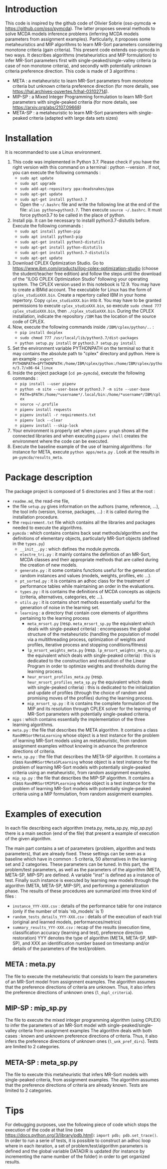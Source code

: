 # Introduction

This code is inspired by the github code of Olivier Sobrie (oso-pymcda => https://github.com/oso/pymcda). 
The latter proposes several methods to solve MCDA models inference problems (inferring MCDA models parameters from assignment examples).
Particularly, it proposes some metaheuristics and MIP algorithms to learn MR-Sort parameters considering monotone criteria (gain criteria).
This present code extends oso-pymcda in two ways.
It describes algorithms (metaheuristics and MIP formulation) to infer MR-Sort parameters first with single-peaked/single-valley criteria (a case of non monotone criteria), and secondly with potentially unknown criteria preference direction.
This code is made of 3 algorithms : 
- META : a metaheuristic to learn MR-Sort parameters from monotone criteria but unknown criteria preference direction (for more details, see https://hal.archives-ouvertes.fr/hal-03102714).
- MIP-SP : a Mixed Integer Programming formulation to learn MR-Sort parameters with single-peaked criteria (for more details, see https://arxiv.org/abs/2107.09668)
- META-SP : a metaheuristic to learn MR-Sort parameters with single-peaked criteria (adapted with large data sets sizes)



# Installation

It is recommanded to use a Linux environment.
1. This code was implemented in Python 3.7. Please check if you have the right version with this command on a terminal : python --version . If not, you can execute the following commands :
    - `sudo apt update`
    - `sudo apt upgrade`
    - `sudo add-apt-repository ppa:deadsnakes/ppa`
    - `sudo apt-get update`
    - `sudo apt-get install python3.7`
    - Open the  `~/.bashrc` file and write the following line at the end of the file: `alias python=python3.7`. Then execute `source ~/.bashrc`. It must force python3.7 to be called in the place of python.
2. Install pip. It can be necessary to installl python3.7-distutils before. Execute the following commands :
    - `sudo apt install python-pip`
    - `sudo apt install python3-pip`
    - `sudo apt-get install python3-distutils`
    - `sudo apt-get install python-distutils`
    - `sudo apt-get install python3.7-distutils`
    - `sudo apt-get update`
4. Download CPLEX Optimization Studio. Go to https://www.ibm.com/products/ilog-cplex-optimization-studio (choose the student/teacher free edition) and follow the steps until the download of the "ILOG CPLEX Optimization Studio" following your operating system. The CPLEX version used in this notebook is 12.9. You may have to create a IBMid account. The executable for Linux has the form of `cplex_studioXXX.bin`. Create a repertory called IBM in your home repertory. Copy `cplex_studioXXX.bin` into it. You may have to be granted permissions to execute `cplex_studioXXX.bin`, so execute `sudo chmod 777 cplex_studioXXX.bin`, then `./cplex_studioXXX.bin`. During the CPLEX installation, indicate the repository `/IBM` has the location of the source code of CPLEX.
5. Now, execute the following commands inside `/IBM/cplex/python/..` : 
    - `pip install docplex`
    - `sudo chmod 777 /usr/local/lib/python3.7/dist-packages`
    - `python setup.py install` or `python3.7 setup.py install`
7. Set the environment variable PYTHONPATH on the terminal so that it may contains the absolute path to "cplex" directory and python. Here is an example : `export PYTHONPATH=$PYTHONPATH:/home/IBM/cplex/python:/home/IBM/cplex/python/3.7/x86-64_linux`
8. Inside the project package (`cd pm-pymcda`), execute the following commands : 
    - `pip install --user pipenv`
    - `python -m site --user-base` or `python3.7 -m site --user-base`
    - `PATH=$PATH:/home/*username*/.local/bin:/home/*username*/IBM/cplex`
    - `source ~/.profile`
    - `pipenv install requests`
    - `pipenv install -r requirements.txt`
    - `pipenv lock --clear`
    - `pipenv install --skip-lock`
9. Your environment is properly set when `pipenv graph` shows all the connected libraries and when executing `pipenv shell` creates the environment where the code can be executed.
10. Execute the baseline example of the use of learning algorithms : for instance for META, execute `python apps/meta.py` . Look at the results in `pm-pymcda/results_meta`.


# Package description

The package project is composed of 5 directories and 3 files at the root : 
* `readme.md`, the read-me file,
* the file `setup.py` gives information on the authors (name, reference, ...), the tool info (version, license, packages, ...) : it is called during the installation procedure.
* the `requirement.txt` file which contains all the libraries and packages needed to execute the algorithms.
* `pymcda` : which contains contains back seat methods/algorithm and the definitions of elementary objects, particularly MR-Sort objects (defined in the `types.py`) 
    * `__init__.py` : which defines the module pymcda.
    * `electre_tri.py` : it mainly contains the definition of an MR-Sort, MCDA classes and their appropriate methods that are called during the creation of new models.
    * `generate.py` : it some contains functions useful for the generation of random instances and values (models, weights, profiles, etc ...).
    * `pt_sorted.py` : it is contains an adhoc class for the treatment of performance tables while maintaining an order in the evaluations.
    * `types.py` : it is contains the definitions of MCDA concepts as objects (criteria, alternatives, categories, etc ...).
    * `utils.py` : it is contains short methods essentially useful for the generation of noise in the learning set.
    * `learning` : a directory that contain core elements of algorithms pertaining to the learning process
        * `meta_mrsort.py` (resp. `meta_mrsort_sp.py` the equivalent which deals with single-peaked criteria) : encompasses the global structure of the metaheuristic (handling the population of model via a multithreading process, optimization of weights and profiles, iterative process and stopping conditions/fitness)
        * `lp_mrsort_weights_meta.py` (resp. `lp_mrsort_weights_meta_sp.py` the equivalent which deals with single-peaked criteria) : this is dedicated to the construction and resolution of the Linear Program in order to optimize weights and thresholds during the learning process.
        * `heur_mrsort_profiles_meta.py` (resp. `heur_mrsort_profiles_meta_sp.py` the equivalent which deals with single-peaked criteria) : this is dedicated to the initialization and update of profiles (through the choice of random and promising moves of the profiles) during the learning process.
        * `mip_mrsort_sp.py` : it is contains the complete formulation of the MIP and its resolution through CPLEX solver for the learning of MR-Sort parameters with potentially single-peaked criteria.
* `apps` : which contains essentially the implementation of the three learning algorithms.
* `meta.py` : the file that describes the META algorithm. It contains a class `RandMRSortMetaLearning` whose object is a test instance for the problem of learning MR-Sort models using an metaheuristic, from random assignment examples without knowing in advance the preference directions of criteria.
* `meta_sp.py` : the file that describes the META-SP algorithm. It contains a class `RandMRSortMetaSPLearning` whose object is a test instance for the problem of learning MR-Sort models with potentially single-peaked criteria using an metaheuristic, from random assignment examples.
* `mip_sp.py` : the file that describes the MIP-SP algorithm. It contains a class `RandMRSortMIPSPLearning` whose object is a test instance for the problem of learning MR-Sort models with potentially single-peaked criteria using a MIP formulation, from random assignment examples.



# Examples of execution

In each file describing each algorithm (meta.py, meta_sp.py, mip_sp.py) there is a main section (end of the file) that present a example of execution of the given algorithm.

The main part contains a set of parameters (problem, algorithm and tests parameters), that are already fixed.
These settings can be seen as a baseline which have in common : 5 criteria, 50 alternatives in the learning set and 2 categories.
These parameters can be tuned.
In this part, the problem/test parameters, as well as the parameters of the algorithm (META, META-SP, MIP-SP) are defined.
A variable "inst" is defined as a instance of test.
Finally such instance is executed by learning new models through the algorithm (META, META-SP, MIP-SP), and performing a generalization phase.
The results of these procedures are summarized into three kind of files :
- `instance_YYY-XXX.csv` : details of the performance table for one instance (only if the number of trials 'nb_models' is 1)
- `random_tests_details_YYY-XXX.csv` : details of the execution of each trial  (original and learned models, performances/metrics)
- `summary_results_YYY-XXX.csv` : recap of the results (execution time, classification accuracy (learning and test), preference direction restoration)
YYY denotes the type of algorithm (META, META-SP, MIP-SP), and XXX an identification number based on timestamp and/or details of the parameters of the test/problem.


## META : meta.py

The file to execute the metaheuristic that consists to learn the parameters of an MR-Sort model from assignment examples.
The algorithm assumes that the preference directions of criteria are unknown. 
Thus, it also infers the preference directions of unknown ones (`l_dupl_criteria`).

## MIP-SP : mip_sp.py

The file to execute the mixed integer programming algorithm (using CPLEX) to infer the parameters of an MR-Sort model with single-peaked/single-valley criteria from assignment examples
The algorithm deals with both cases : known and unknown preference directions of criteria.
Thus, it also infers the preference directions of unknown ones (`l_unk_pref_dirs`).
Tests are limited to 2 categories.

## META-SP : meta_sp.py

The file to execute this metaheuristic that infers MR-Sort models with single-peaked criteria, from assignment examples.
The algorithm assumes that the preference directions of criteria are already known.
Tests are limited to 2 categories.


# Tips

For debugging purposes, use the following piece of code which stops the execution of the code at that line (see https://docs.python.org/3/library/pdb.html):
`import pdb; pdb.set_trace()`.
In order to run a serie of tests, it is possible to construct an adhoc loop where in each iteration, a set of problem/test/algorithm parameters is defined and the global variable DATADIR is updated (for instance by incrementing the name number of the folder) in order to get organized results.

